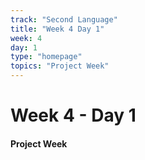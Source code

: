 ```yaml
---
track: "Second Language"
title: "Week 4 Day 1"
week: 4
day: 1
type: "homepage"
topics: "Project Week"
---
```



# Week 4 - Day 1

#### Project Week


